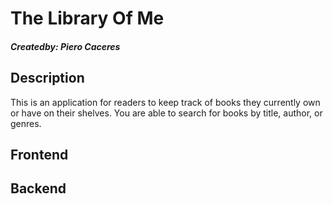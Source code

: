 # The Library Of Me
##### Createdby: Piero Caceres

## Description

This is an application for readers to keep track of books they currently own or have on their shelves. You are able to search for books by title, author, or genres.

## Frontend

## Backend
